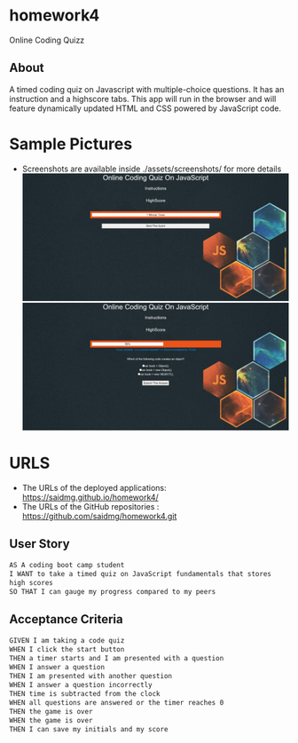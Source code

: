 # homework4
Online Coding Quizz

## About

A timed coding quiz on Javascript with multiple-choice questions. It has an instruction and a highscore tabs. This app will run in the browser and will feature dynamically updated HTML and CSS powered by JavaScript code.

# Sample Pictures
* Screenshots are available inside ./assets/screenshots/ for more details
![GitHub Logo](/Assets/images/Capture.JPG)
![GitHub Logo](/Assets/images/capture2.JPG)


# URLS
* The URLs of the deployed applications:  https://saidmg.github.io/homework4/
* The URLs of the GitHub repositories  :  https://github.com/saidmg/homework4.git

## User Story

```
AS A coding boot camp student
I WANT to take a timed quiz on JavaScript fundamentals that stores high scores
SO THAT I can gauge my progress compared to my peers
```

## Acceptance Criteria

```
GIVEN I am taking a code quiz
WHEN I click the start button
THEN a timer starts and I am presented with a question
WHEN I answer a question
THEN I am presented with another question
WHEN I answer a question incorrectly
THEN time is subtracted from the clock
WHEN all questions are answered or the timer reaches 0
THEN the game is over
WHEN the game is over
THEN I can save my initials and my score
```

